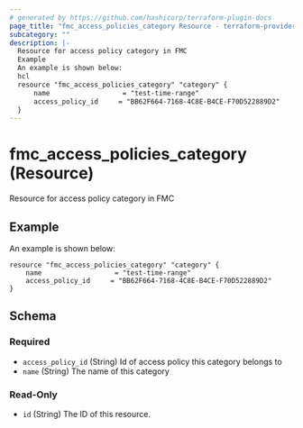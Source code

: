 ```yaml
---
# generated by https://github.com/hashicorp/terraform-plugin-docs
page_title: "fmc_access_policies_category Resource - terraform-provider-fmc"
subcategory: ""
description: |-
  Resource for access policy category in FMC
  Example
  An example is shown below:
  hcl
  resource "fmc_access_policies_category" "category" {
      name                  = "test-time-range"
      access_policy_id     = "BB62F664-7168-4C8E-B4CE-F70D522889D2"
  }
---
```


# fmc_access_policies_category (Resource)

Resource for access policy category in FMC

## Example
An example is shown below: 
```hcl
resource "fmc_access_policies_category" "category" {
    name        		  = "test-time-range"
    access_policy_id     = "BB62F664-7168-4C8E-B4CE-F70D522889D2"
}
```



<!-- schema generated by tfplugindocs -->
## Schema

### Required

- `access_policy_id` (String) Id of access policy this category belongs to
- `name` (String) The name of this category

### Read-Only

- `id` (String) The ID of this resource.


